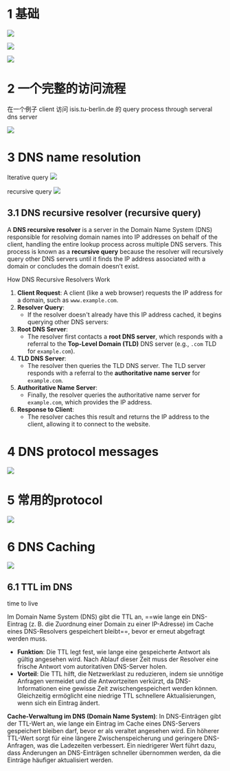 # 1 基础

![](image/Pasted%20image%2020241030084331.png)





![](image/Pasted%20image%2020241030084424.png)


![](image/Pasted%20image%2020241030084507.png)





# 2 一个完整的访问流程

在一个例子   client 访问 isis.tu-berlin.de  的 query process through serveral dns server 

![](image/ee99b3c2820a4fb548f541b539b7eec.jpg)

# 3 DNS name resolution


Iterative query
![](image/Pasted%20image%2020241030084557.png)


recursive query 
![](image/Pasted%20image%2020241030084622.png)



## 3.1 **DNS recursive resolver**  (**recursive query**)

A **DNS recursive resolver** is a server in the Domain Name System (DNS) responsible for resolving domain names into IP addresses on behalf of the client, handling the entire lookup process across multiple DNS servers. This process is known as a **recursive query** because the resolver will recursively query other DNS servers until it finds the IP address associated with a domain or concludes the domain doesn’t exist.

How DNS Recursive Resolvers Work
1. **Client Request**: A client (like a web browser) requests the IP address for a domain, such as `www.example.com`.
2. **Resolver Query**:
    - If the resolver doesn't already have this IP address cached, it begins querying other DNS servers:
3. **Root DNS Server**:
    - The resolver first contacts a **root DNS server**, which responds with a referral to the **Top-Level Domain (TLD)** DNS server (e.g., `.com` TLD for `example.com`).
4. **TLD DNS Server**:
    - The resolver then queries the TLD DNS server. The TLD server responds with a referral to the **authoritative name server** for `example.com`.
5. **Authoritative Name Server**:
    - Finally, the resolver queries the authoritative name server for `example.com`, which provides the IP address.
6. **Response to Client**:
    - The resolver caches this result and returns the IP address to the client, allowing it to connect to the website.


# 4 DNS protocol messages


![](image/Pasted%20image%2020241030084950.png)




# 5 常用的protocol 


![](image/Pasted%20image%2020241031221026.png)


# 6 DNS  Caching 



![](image/Pasted%20image%2020241031221423.png)


## 6.1 TTL im DNS

time to live 


Im Domain Name System (DNS) gibt die TTL an, ==wie lange ein DNS-Eintrag (z. B. die Zuordnung einer Domain zu einer IP-Adresse) im Cache eines DNS-Resolvers gespeichert bleibt==, bevor er erneut abgefragt werden muss.

- **Funktion**: Die TTL legt fest, wie lange eine gespeicherte Antwort als gültig angesehen wird. Nach Ablauf dieser Zeit muss der Resolver eine frische Antwort vom autoritativen DNS-Server holen.
- **Vorteil**: Die TTL hilft, die Netzwerklast zu reduzieren, indem sie unnötige Anfragen vermeidet und die Antwortzeiten verkürzt, da DNS-Informationen eine gewisse Zeit zwischengespeichert werden können. Gleichzeitig ermöglicht eine niedrige TTL schnellere Aktualisierungen, wenn sich ein Eintrag ändert.

**Cache-Verwaltung im DNS (Domain Name System)**: In DNS-Einträgen gibt der TTL-Wert an, wie lange ein Eintrag im Cache eines DNS-Servers gespeichert bleiben darf, bevor er als veraltet angesehen wird. Ein höherer TTL-Wert sorgt für eine längere Zwischenspeicherung und geringere DNS-Anfragen, was die Ladezeiten verbessert. Ein niedrigerer Wert führt dazu, dass Änderungen an DNS-Einträgen schneller übernommen 
werden, da die Einträge häufiger aktualisiert werden.





